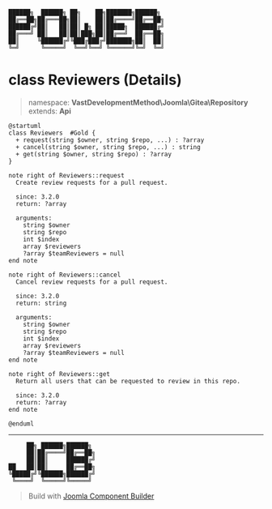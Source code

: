 ```
██████╗  ██████╗ ██╗    ██╗███████╗██████╗
██╔══██╗██╔═══██╗██║    ██║██╔════╝██╔══██╗
██████╔╝██║   ██║██║ █╗ ██║█████╗  ██████╔╝
██╔═══╝ ██║   ██║██║███╗██║██╔══╝  ██╔══██╗
██║     ╚██████╔╝╚███╔███╔╝███████╗██║  ██║
╚═╝      ╚═════╝  ╚══╝╚══╝ ╚══════╝╚═╝  ╚═╝
```
# class Reviewers (Details)
> namespace: **VastDevelopmentMethod\Joomla\Gitea\Repository**
> extends: **Api**
```uml
@startuml
class Reviewers  #Gold {
  + request(string $owner, string $repo, ...) : ?array
  + cancel(string $owner, string $repo, ...) : string
  + get(string $owner, string $repo) : ?array
}

note right of Reviewers::request
  Create review requests for a pull request.

  since: 3.2.0
  return: ?array
  
  arguments:
    string $owner
    string $repo
    int $index
    array $reviewers
    ?array $teamReviewers = null
end note

note right of Reviewers::cancel
  Cancel review requests for a pull request.

  since: 3.2.0
  return: string
  
  arguments:
    string $owner
    string $repo
    int $index
    array $reviewers
    ?array $teamReviewers = null
end note

note right of Reviewers::get
  Return all users that can be requested to review in this repo.

  since: 3.2.0
  return: ?array
end note
 
@enduml
```

---
```
     ██╗ ██████╗██████╗
     ██║██╔════╝██╔══██╗
     ██║██║     ██████╔╝
██   ██║██║     ██╔══██╗
╚█████╔╝╚██████╗██████╔╝
 ╚════╝  ╚═════╝╚═════╝
```
> Build with [Joomla Component Builder](https://git.vdm.dev/joomla/Component-Builder)


